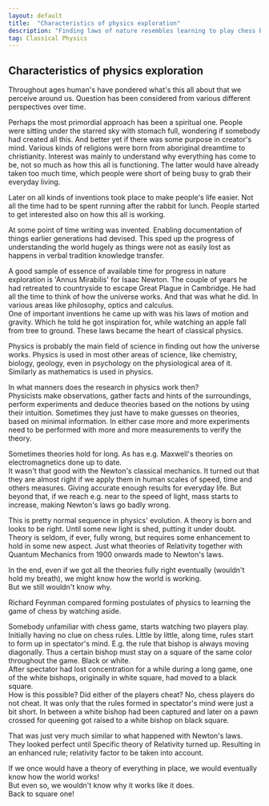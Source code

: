 ```yaml
---
layout: default
title:  "Characteristics of physics exploration"
description: "Finding laws of nature resembles learning to play chess by watching"
tag: Classical Physics
---
```


## Characteristics of physics exploration

Throughout ages human's have pondered what's this all about that we perceive around us. Question has been considered from various different perspectives over time.

Perhaps the most primordial approach has been a spiritual one. People were sitting under the starred sky with stomach full, wondering if somebody had created all this. And better yet if there was some purpose in creator's mind. Various kinds of religions were born from aboriginal dreamtime to christianity. Interest was mainly to understand why everything has come to be, not so much as how this all is functioning. The latter would have already taken too much time, which people were short of being busy to grab their everyday living.

Later on all kinds of inventions took place to make people's life easier. Not all the time had to be spent running after the rabbit for lunch. People started to get interested also on how this all is working.

At some point of time writing was invented. Enabling documentation of things earlier generations had devised. This sped up the progress of understanding the world hugely as things were not as easily lost as happens in verbal tradition knowledge transfer.

A good sample of essence of available time for progress in nature exploration is 'Annus Mirabilis' for Isaac Newton. The couple of years he had retreated to countryside to escape Great Plague in Cambridge. He had all the time to think of how the universe works. And that was what he did. In various areas like philosophy, optics and calculus.  
One of important inventions he came up with was his laws of motion and gravity. Which he told he got inspiration for, while watching an apple fall from tree to ground. These laws became the heart of classical physics.

Physics is probably the main field of science in finding out how the universe works. Physics is used in most other areas of science, like chemistry, biology, geology, even in psychology on the physiological area of it. Similarly as mathematics is used in physics.

In what manners does the research in physics work then?  
Physicists make observations, gather facts and hints of the surroundings, perform experiments and deduce theories based on the notions by using their intuition. Sometimes they just have to make guesses on theories, based on minimal information. In either case more and more experiments need to be performed with more and more measurements to verify the theory.

Sometimes theories hold for long. As has e.g. Maxwell's theories on electromagnetics done up to date.  
It wasn't that good with the Newton's classical mechanics. It turned out that they are almost right if we apply them in human scales of speed, time and others measures. Giving accurate enough results for everyday life. But beyond that, if we reach e.g. near to the speed of light, mass starts to increase, making Newton's laws go badly wrong.

This is pretty normal sequence in physics' evolution. A theory is born and looks to be right. Until some new light is shed, putting it under doubt. Theory is seldom, if ever, fully wrong, but requires some enhancement to hold in some new aspect. Just what theories of Relativity together with Quantum Mechanics from 1900 onwards made to Newton's laws.

In the end, even if we got all the theories fully right eventually (wouldn't hold my breath), we might know how the world is working.  
But we still wouldn't know why.

Richard Feynman compared forming postulates of physics to learning the game of chess by watching aside.

Somebody unfamiliar with chess game, starts watching two players play. Initially having no clue on chess rules. Little by little, along time, rules start to form up in spectator's mind. E.g. the rule that bishop is always moving diagonally. Thus a certain bishop must stay on a square of the same color throughout the game. Black or white.  
After spectator had lost concentration for a while during a long game, one of the white bishops, originally in white square, had moved to a black square.  
How is this possible? Did either of the players cheat? No, chess players do not cheat. It was only that the rules formed in spectator's mind were just a bit short. In between a white bishop had been captured and later on a pawn crossed for queening got raised to a white bishop on black square.

That was just very much similar to what happened with Newton's laws. They looked perfect until Specific theory of Relativity turned up. Resulting in an enhanced rule; relativity factor to be taken into account.

If we once would have a theory of everything in place, we would eventually know how the world works!  
But even so, we wouldn't know why it works like it does.  
Back to square one!

